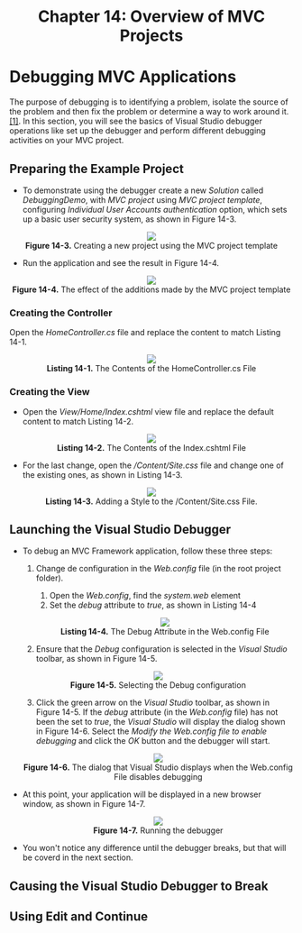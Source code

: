 <h1 align="center">
    Chapter 14: Overview of MVC Projects
</h1>

# Debugging MVC Applications
The purpose of debugging is to identifying a problem, isolate the source of the problem and then fix the problem or determine a way to work around it. [[1]](https://www.techtarget.com/searchsoftwarequality/definition/debugging). In this section, you will see the basics of Visual Studio debugger operations like set up the debugger and perform different debugging activities on your MVC project.

## Preparing the Example Project
* To demonstrate using the debugger create a new *Solution* called *DebuggingDemo*, with *MVC project* using *MVC project template*, configuring *Individual User Accounts authentication* option, which sets up a basic user security system, as shown in Figure 14-3.  

<p align="center">
    <img src="ch14-Pictures/Figure 14-3.png" /><br />
    <b>Figure 14-3.</b> Creating a new project using the MVC project template
</p>  

* Run the application and see the result in Figure 14-4.  

<p align="center">
    <img src="ch14-Pictures/Figure 14-4.png" /><br />
    <b>Figure 14-4.</b> The effect of the additions made by the MVC project template
</p>  

### Creating the Controller
Open the *HomeController.cs* file and replace the content to match Listing 14-1.  

<p align="center">
    <img src="ch14-Pictures/Listing 14-1.png" /><br />
    <b>Listing 14-1.</b> The Contents of the HomeController.cs File
</p>  

### Creating the View
* Open the *View/Home/Index.cshtml* view file and replace the default content to match Listing 14-2.  

<p align="center">
    <img src="ch14-Pictures/Listing 14-2.png" /><br />
    <b>Listing 14-2.</b> The Contents of the Index.cshtml File
</p>  

* For the last change, open the */Content/Site.css* file and change one of the existing ones, as shown in Listing 14-3.  

<p align="center">
    <img src="ch14-Pictures/Listing 14-3.png" /><br />
    <b>Listing 14-3.</b> Adding a Style to the /Content/Site.css File.
</p>  

## Launching the Visual Studio Debugger
* To debug an MVC Framework application, follow these three steps:
    1. Change de configuration in the *Web.config* file (in the root project folder).
        1. Open the *Web.config*, find the *system.web* element
        2. Set the *debug* attribute to *true*, as shown in Listing 14-4
        <p align="center">
            <img src="ch14-Pictures/Listing 14-4.png" /><br />
            <b>Listing 14-4.</b> The Debug Attribute in the Web.config File
        </p>  

    2. Ensure that the *Debug* configuration is selected in the *Visual Studio* toolbar, as shown in Figure 14-5.
    <p align="center">
        <img src="ch14-Pictures/Figure 14-5.png" /><br />
        <b>Figure 14-5.</b> Selecting the Debug configuration
    </p>

    3. Click the green arrow on the *Visual Studio* toolbar, as shown in Figure 14-5. If the *debug* attribute (in the *Web.config* file) has not been the set to *true*, the *Visual Studio* will display the dialog shown in Figure 14-6. Select the *Modify the Web.config file to enable debugging* and click the *OK* button and the debugger will start.
    <p align="center">
        <img src="ch14-Pictures/Figure 14-6.png" /><br />
        <b>Figure 14-6.</b> The dialog that Visual Studio displays when the Web.config File disables debugging
    </p>  

* At this point, your application will be displayed in a new browser window, as shown in Figure 14-7.  
    <p align="center">
        <img src="ch14-Pictures/Figure 14-7.png" /><br />
        <b>Figure 14-7.</b> Running the debugger
    </p>  

* You won't notice any difference until the debugger breaks, but that will be coverd in the next section.


<!--
Chapter 14: Overview of MVC Projects
    # Debugging MVC Applications
        ## Launching the Visual Studio Debugger 355-356
            Figure 14-7. Running the debugger
-->

## Causing the Visual Studio Debugger to Break
## Using Edit and Continue